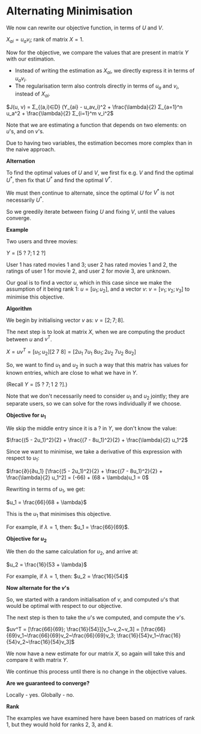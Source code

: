 # Alternating Minimisation

We now can rewrite our objective function, in terms of $U$ and $V$.

$X_{ai} = u_av_i$; rank of matrix $X = 1$.

Now for the objective, we compare the values that are present in matrix $Y$ with our estimation.

- Instead of writing the estimation as $X_{ai}$, we directly express it in terms of $u_av_i$.
- The regularisation term also controls directly in terms of $u_a$ and $v_i$, instead of $X_{ai}$.

$J(u, v) = Σ_{(a,i)∈D} (Y_{ai} - u_av_i)^2 + \frac{\lambda}{2} Σ_{a=1}^n u_a^2 + \frac{\lambda}{2} Σ_{i=1}^m v_i^2$

Note that we are estimating a function that depends on two elements: on $u$'s, and on $v$'s.

Due to having two variables, the estimation becomes more complex than in the naive approach.

**Alternation**

To find the optimal values of $U$ and $V$, we first fix e.g. $V$ and find the optimal $U^{*}$, then fix that $U^{*}$ and find the optimal $V^{*}$.

We must then continue to alternate, since the optimal $U$ for $V^{*}$ is not necessarily $U^{*}$.

So we greedily iterate between fixing $U$ and fixing $V$, until the values converge.

**Example**

Two users and three movies:

$Y = [5~?~7; 1~2~?]$

User $1$ has rated movies $1$ and $3$; user $2$ has rated movies $1$ and $2$, the ratings of user $1$ for movie $2$, and user $2$ for movie $3$, are unknown.

Our goal is to find a vector $u$, which in this case since we make the assumption of it being rank $1$: $u = [u_1; u_2]$, and a vector $v$: $v = [v_1; v_2; v_3]$ to minimise this objective.

**Algorithm**

We begin by initialising vector $v$ as: $v = [2; 7; 8]$.

The next step is to look at matrix $X$, when we are computing the product between $u$ and $v^T$.

$X = uv^T = [u_1; u_2][2~7~8] = [2u_1~7u_1~8u_1; 2u_2~7u_2~8u_2]$

So, we want to find $u_1$ and $u_2$ in such a way that this matrix has values for known entries, which are close to what we have in $Y$.

(Recall $Y = [5~?~7; 1~2~?]$.)

Note that we don't necessarily need to consider $u_1$ and $u_2$ jointly; they are separate users, so we can solve for the rows individually if we choose.

**Objective for $u_1$**

We skip the middle entry since it is a $?$ in $Y$, we don't know the value:

$\frac{(5 - 2u_1)^2}{2} + \frac{(7 - 8u_1)^2}{2} + \frac{\lambda}{2} u_1^2$

Since we want to minimise, we take a derivative of this expression with respect to $u_1$:

$\frac{∂}{∂u_1} [\frac{(5 - 2u_1)^2}{2} + \frac{(7 - 8u_1)^2}{2} + \frac{\lambda}{2} u_1^2] = (-66) + (68 + \lambda)u_1 = 0$

Rewriting in terms of $u_1$, we get:

$u_1 = \frac{66}{68 + \lambda}$

This is the $u_1$ that minimises this objective.

For example, if $\lambda = 1$, then: $u_1 = \frac{66}{69}$.

**Objective for $u_2$**

We then do the same calculation for $u_2$, and arrive at:

$u_2 = \frac{16}{53 + \lambda}$

For example, if $\lambda = 1$, then: $u_2 = \frac{16}{54}$

**Now alternate for the $v$'s**

So, we started with a random initialisation of $v$, and computed $u$'s that would be optimal with respect to our objective.

The next step is then to take the $u$'s we computed, and compute the $v$'s.

$uv^T = [\frac{66}{69}; \frac{16}{54}][v_1~v_2~v_3] = [\frac{66}{69}v_1~\frac{66}{69}v_2~\frac{66}{69}v_3; \frac{16}{54}v_1~\frac{16}{54}v_2~\frac{16}{54}v_3]$

We now have a new estimate for our matrix $X$, so again will take this and compare it with matrix $Y$.

We continue this process until there is no change in the objective values.

**Are we guaranteed to converge?**

Locally - yes.
Globally - no.

**Rank**

The examples we have examined here have been based on matrices of rank $1$, but they would hold for ranks $2$, $3$, and $k$.
